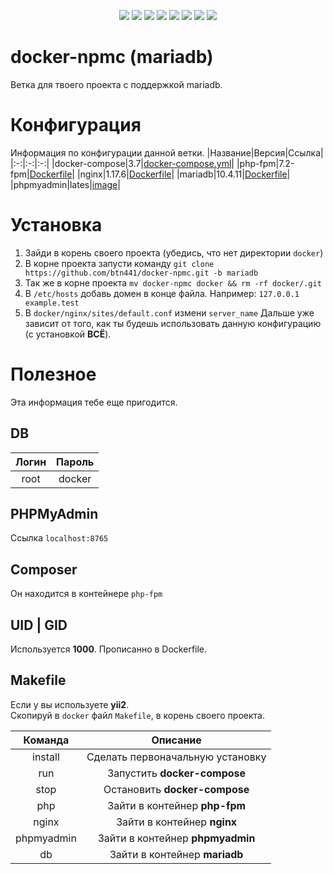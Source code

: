 
<p align="center">
  <a href="https://rocketfirm.com"><img src="https://img.shields.io/badge/rocketfirm-site-red"/></a>
  <img src="https://img.shields.io/github/license/btn441/docker-npmc"/>
  <img src="https://img.shields.io/github/repo-size/btn441/docker-npmc"/>
  <img src="https://img.shields.io/badge/docker--compose-v3.7-blueviolet"/>
  <img src="https://img.shields.io/badge/php--fpm-v7.2--fpm-blueviolet"/>
  <img src="https://img.shields.io/badge/nginx-v1.17.6-blueviolet"/>
  <img src="https://img.shields.io/badge/mariadb-v10.4.11-blueviolet"/>
  <img src="https://img.shields.io/badge/phpmyadmin-lates-blueviolet"/>
</p>

# docker-npmc (mariadb)
Ветка для твоего проекта с поддержкой mariadb.

# Конфигурация
Информация по конфигурации данной ветки.
|Название|Версия|Ссылка|
|:-:|:-:|:-:|
|docker-compose|3.7|[docker-compose.yml](https://github.com/btn441/docker-npmc/blob/mariadb/docker-compose.yml)|
|php-fpm|7.2-fpm|[Dockerfile](https://github.com/btn441/docker-npmc/blob/mariadb/php-fpm/Dockerfile)|
|nginx|1.17.6|[Dockerfile](https://github.com/btn441/docker-npmc/blob/mariadb/nginx/Dockerfile)|
|mariadb|10.4.11|[Dockerfile](https://github.com/btn441/docker-npmc/blob/mariadb/db/Dockerfile)|
|phpmyadmin|lates|[image](https://hub.docker.com/r/phpmyadmin/phpmyadmin)|

# Установка
1. Зайди в корень своего проекта (убедись, что нет директории ```docker```)
2. В корне проекта запусти команду ```git clone https://github.com/btn441/docker-npmc.git -b mariadb```
3. Так же в корне проекта ```mv docker-npmc docker && rm -rf docker/.git``` 
4. В ```/etc/hosts``` добавь домен в конце файла. Например: ```127.0.0.1 example.test```
5. В ```docker/nginx/sites/default.conf``` измени ```server_name```
Дальше уже зависит от того, как ты будешь использовать данную конфигурацию (с установкой __ВСЁ__).

# Полезное
Эта информация тебе еще пригодится.
## DB
|Логин|Пароль|
|:-:|:-:|
|root|docker|

## PHPMyAdmin
Ссылка ```localhost:8765```

## Composer
Он находится в контейнере ```php-fpm```

## UID | GID
Используется __1000__. Прописанно в Dockerfile.

## Makefile
Если у вы используете __yii2__. </br>
Скопируй в ```docker``` файл ```Makefile```, в корень своего проекта.

|Команда|Описание|
|:-:|:-:|
|install|Сделать первоначальную установку|
|run|Запустить __docker-compose__|
|stop|Остановить __docker-compose__|
|php|Зайти в контейнер __php-fpm__|
|nginx|Зайти в контейнер __nginx__|
|phpmyadmin|Зайти в контейнер __phpmyadmin__|
|db|Зайти в контейнер __mariadb__|

